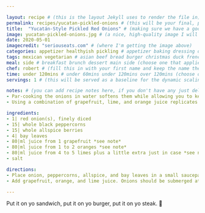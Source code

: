 ```yaml
---

layout: recipe # (this is the layout Jekyll uses to render the file in)
permalink: recipes/yucatan-pickled-onions # (this will be your final, pretty URL)
title:  "Yucatán-Style Pickled Red Onions" # (making sure we have a good title)
image: yucatan-pickled-onions.jpg # (a nice, high-quality image I will carefully select for you)
date: 2020-05-01
imagecredit: "seriouseats.com" # (where I'm getting the image above)
categories: appetizer healthyish pickling # appetizer baking dressing drink grill healthyish marinade oven pickling quick raw salad sandwich sauce snack soup
tags: mexican vegetarian # asian beef bread burger christmas duck french fruit indian italian mexican nuts pasta pork poultry rice seafood thanksgiving vegetarian
meal: side # breakfast brunch dessert main side (choose one that applies)
chef: robert # (fill this in with your first name and keep the name the same for all your recipes, since each chef has his own collection of recipes)
time: under 120mins # under 60mins under 120mins over 120mins (choose one that applies)
servings: 1 # (this will be served as a baseline for the dynamic scaling)

notes: # (you can add recipe notes here, if you don't have any just delete this whole section and it won't be processed)
- Par-cooking the onions in water softens them while allowing you to keep the bright, fresh flavor of the citrus juice uncooked.
- Using a combination of grapefruit, lime, and orange juice replicates some of the floral, bitter aroma of Seville oranges if they are unavailable.

ingredients:
- 1| red onion(s), finely diced
- 15| whole black peppercorns
- 15| whole allspice berries
- 4| bay leaves
- 80|ml juice from 1 grapefruit *see note*
- 80|ml juice from 1 to 2 oranges *see note*
- 80|ml juice from 4 to 5 limes plus a little extra just in case *see note*
- salt

directions:
- Place onion, peppercorns, allspice, and bay leaves in a small saucepan and cover with water. Bring to a boil over high heat. Remove from heat, drain carefully, and transfer onions to a sealable container, such as a Mason jar.
- Add grapefruit, orange, and lime juice. Onions should be submerged at this point; if they aren't, top off with extra lime juice. Stir to combine, season to taste with salt (they should be quite salty—use about 1 teaspoon of kosher salt or 1/2 teaspoon of table salt), cover, and refrigerate until color deepens, about 2 hours. Onions can be stored in the refrigerator for up to 2 weeks. Do not eat peppercorns, allspice berries, or bay leaves.

--- 
```

<!-- Below is the description, just write what you want or leave it empty 😁 -->
Put it on yo sandwich, put it on yo burger, put it on yo steak. 🔪 